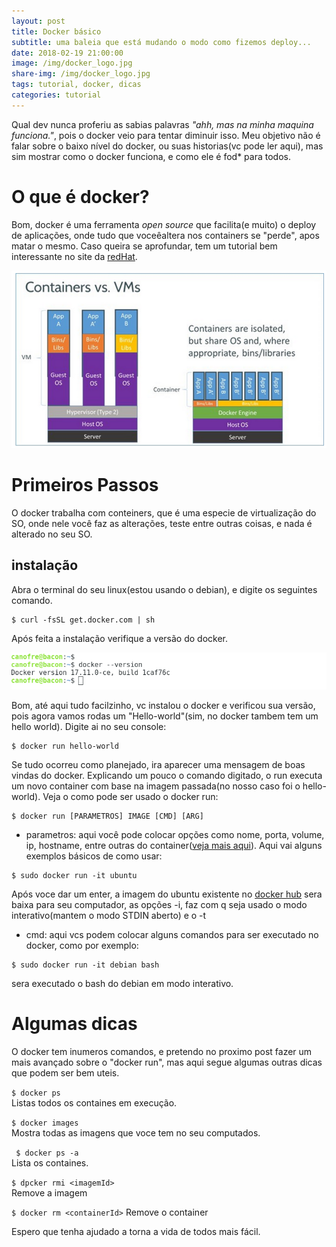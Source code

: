 ```yaml
---
layout: post
title: Docker básico
subtitle: uma baleia que está mudando o modo como fizemos deploy...
date: 2018-02-19 21:00:00
image: /img/docker_logo.jpg
share-img: /img/docker_logo.jpg
tags: tutorial, docker, dicas
categories: tutorial
---
```


Qual dev nunca proferiu as sabias palavras *"ahh, mas na minha maquina funciona."*, pois o docker veio para tentar diminuir isso. Meu objetivo não é falar sobre o baixo nível do docker, ou suas historias(vc pode ler aqui), mas sim mostrar como o docker funciona, e como ele é fod* para todos.


# O que é docker?
Bom, docker é uma ferramenta *open source* que facilita(e muito) o deploy de aplicações, onde tudo que voceêaltera nos containers se "perde", apos matar o mesmo. Caso queira se aprofundar, tem um tutorial bem interessante no site da [redHat](https://www.redhat.com/pt-br/topics/containers/what-is-docker).

![dockerxVms](/img/docker_vm_container.png)  
# Primeiros Passos

O docker trabalha com conteiners, que é uma especie de virtualização do SO, onde nele você faz as alterações, teste entre outras coisas, e nada é alterado no seu SO.

## instalação
Abra o terminal do seu linux(estou usando o debian), e digite os seguintes comando.

```
$ curl -fsSL get.docker.com | sh
```

Após feita a instalação verifique a versão do docker.

![Docker](/img/docker_version.png)

Bom, até aqui tudo facilzinho, vc instalou o docker e verificou sua versão, pois agora vamos rodas um "Hello-world"(sim, no docker tambem tem um hello world). Digite ai no seu console:
```
$ docker run hello-world
```

Se tudo ocorreu como planejado, ira aparecer uma mensagem de boas vindas do docker. Explicando um pouco o comando digitado, o run executa um novo container com base na imagem passada(no nosso caso foi o hello-world). Veja o como pode ser usado o docker run:

```
$ docker run [PARAMETROS] IMAGE [CMD] [ARG]
```
* parametros: aqui você pode colocar opções como nome, porta, volume, ip, hostname, entre outras do container([veja mais aqui](https://docs.docker.com/engine/reference/commandline/run/#options)).
Aqui vai alguns exemplos básicos de como usar:
```
$ sudo docker run -it ubuntu
```
Após voce dar um enter, a imagem do ubuntu existente no [docker hub](https://hub.docker.com/_/ubuntu/) sera baixa para seu computador, as opções -i, faz com q seja usado o modo interativo(mantem o modo STDIN aberto) e o -t

* cmd: aqui vcs podem colocar alguns comandos para ser executado no docker, como por exemplo:
```
$ sudo docker run -it debian bash
```
sera executado o bash do debian em modo interativo.

# Algumas dicas

O docker tem inumeros comandos, e pretendo no proximo post fazer um mais avançado sobre o "docker run", mas aqui segue algumas outras dicas que podem ser bem uteis.

`` $ docker ps  ``  
  Listas todos os containes em execução.  

`` $ docker images ``  
  Mostra todas as imagens que voce tem no seu computados.  

` $ docker ps -a`  
  Lista os containes.

`$ dpcker rmi <imagemId>`  
  Remove a imagem

`$ docker rm <containerId>`
  Remove o container


  Espero que tenha ajudado a torna a vida de todos mais fácil.
